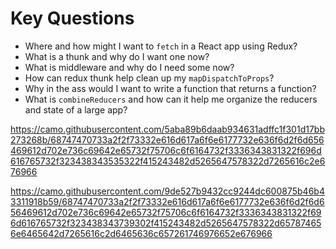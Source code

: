 # Key Questions
* Where and how might I want to `fetch` in a React app using Redux?
* What is a thunk and why do I want one now?
* What is middleware and why do I need some now?
* How can redux thunk help clean up my `mapDispatchToProps`?
* Why in the ass would I want to write a function that returns a function?
* What is `combineReducers` and how can it help me organize the reducers and state of a large app?


https://camo.githubusercontent.com/5aba89b6daab934631adffc1f301d17bb273268b/68747470733a2f2f73332e616d617a6f6e6177732e636f6d2f6d656469612d702e736c69642e65732f75706c6f6164732f3336343831322f696d616765732f323438343535322f415243482d5265647578322d7265616c2e676966

https://camo.githubusercontent.com/9de527b9432cc9244dc600875b46b43311918b59/68747470733a2f2f73332e616d617a6f6e6177732e636f6d2f6d656469612d702e736c69642e65732f75706c6f6164732f3336343831322f696d616765732f323438343739302f415243482d5265647578322d657874656e6465642d7265616c2d6465636c657261746976652e676966